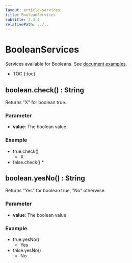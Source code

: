 ```yaml
---
layout: article-services
title: BooleanServices
subtitle: 3.3.4
relativePath: ../..
---
```


<!--
/********************************************************************************
** Copyright (c) 2015, 2024 Obeo.
** All rights reserved. This program and the accompanying materials
** are made available under the terms of the Eclipse Public License v2.0
** which accompanies this distribution, and is available at
** http://www.eclipse.org/legal/epl-v20.html
**
** Contributors:
**    Stephane Begaudeau (Obeo) - initial API and implementation
*********************************************************************************/
-->

# BooleanServices

Services available for Booleans. See [document examples](https://github.com/ObeoNetwork/M2Doc/tree/3.3.4/tests/org.obeonetwork.m2doc.tests/resources/booleanServices).

* TOC
{:toc}

## boolean.check() : String

Returns "X" for boolean true.

### Parameter

* **value**: The boolean value

### Example

* true.check()
  * X
* false.check()
  * 

## boolean.yesNo() : String

Returns "Yes" for boolean true, "No" otherwise.

### Parameter

* **value**: The boolean value

### Example

* true.yesNo()
  * Yes
* false.yesNo()
  * No



